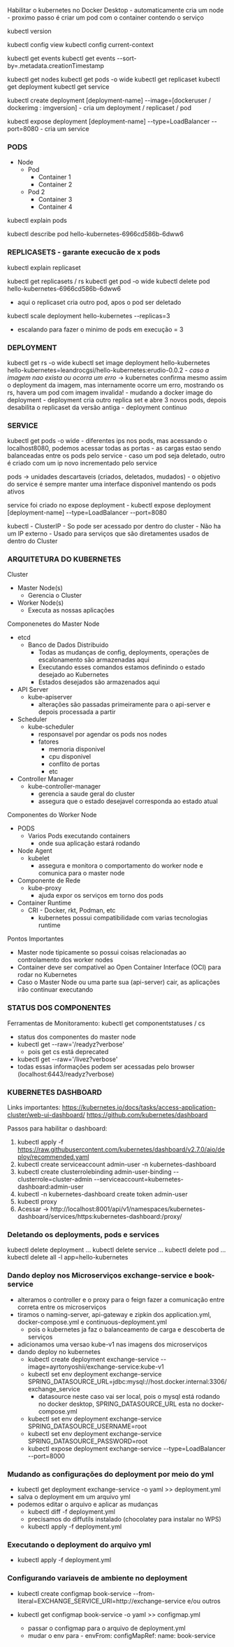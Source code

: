 
Habilitar o kubernetes no Docker Desktop
	- automaticamente cria um node
	- proximo passo é criar um pod com o container contendo o serviço

kubectl version

kubectl config view
kubectl config current-context

kubectl get events
kubectl get events --sort-by=.metadata.creationTimestamp

kubectl get nodes
kubectl get pods -o wide
kubectl get replicaset
kubectl get deployment 
kubectl get service

kubectl create deployment [deployment-name] --image=[dockeruser / dockerimg : imgversion]
	- cria um deployment / replicaset / pod
	
kubectl expose deployment [deployment-name] --type=LoadBalancer --port=8080
	- cria um service

### PODS

- Node
	- Pod
		- Container 1
		- Container 2
	- Pod 2 
		- Container 3
		- Container 4

kubectl explain pods

kubectl describe pod hello-kubernetes-6966cd586b-6dww6

### REPLICASETS - garante execucão de x pods

kubectl explain replicaset

kubectl get replicasets / rs
kubectl get pod -o wide
kubectl delete pod hello-kubernetes-6966cd586b-6dww6
- aqui o replicaset cria outro pod, apos o pod ser deletado

kubectl scale deployment hello-kubernetes --replicas=3
- escalando para fazer o minimo de pods em execução = 3

### DEPLOYMENT 

kubectl get rs -o wide
kubectl set image deployment hello-kubernetes hello-kubernetes=leandrocgsi/hello-kubernetes:erudio-0.0.2
	- *caso a imagem nao exista ou ocorra um erro* -> kubernetes confirma mesmo assim o deployment da imagem, mas internamente ocorre um erro, mostrando os rs, havera um pod com imagem invalida!
	- mudando a docker image do deployment
	- deployment cria outro replica set e abre 3 novos pods, depois desabilita o replicaset da versão antiga
		- deployment continuo


### SERVICE

kubectl get pods -o wide
	- diferentes ips nos pods, mas acessando o localhost8080, podemos acessar todas as portas
	- as cargas estao sendo balanceadas entre os pods pelo service
	- caso um pod seja deletado, outro é criado com um ip novo incrementado pelo service

pods -> unidades descartaveis (criados, deletados, mudados)
	- o objetivo do service é sempre manter uma interface disponivel mantendo os pods ativos

service foi criado no expose deployment
	- kubectl expose deployment [deployment-name] --type=LoadBalancer --port=8080

kubectl
	- ClusterIP
		- So pode ser acessado por dentro do cluster
		-  Não ha um IP externo
		-  Usado para serviços que são diretamentes usados de dentro do Cluster


### ARQUITETURA DO KUBERNETES

Cluster
 - Master Node(s)
	 - Gerencia o Cluster
 - Worker Node(s)
	 - Executa as nossas aplicações


Componenetes do Master Node
- etcd
	- Banco de Dados Distribuido
		- Todas as mudanças de config, deployments, operações de escalonamento são armazenadas aqui
		- Executando esses comandos estamos definindo o estado desejado ao Kubernetes
		- Estados desejados são armazenados aqui
- API Server
	- kube-apiserver
		- alterações são passadas primeiramente para o api-server e depois processada a partir
- Scheduler
	- kube-scheduler
		- responsavel por agendar os pods nos nodes
		- fatores
			- memoria disponivel
			- cpu disponivel
			- conflito de portas
			- etc
- Controller Manager
	- kube-controller-manager
		- gerencia a saude geral do cluster
		- assegura que o estado desejavel corresponda ao estado atual


Componentes do Worker Node
- PODS
	- Varios Pods executando containers
		- onde sua aplicação estará rodando
- Node Agent
	- kubelet
		- assegura e monitora o comportamento do worker node e comunica para o master node
- Componente de Rede
	- kube-proxy
		- ajuda expor os serviços em torno dos pods
- Container Runtime
	- CRI - Docker, rkt, Podman, etc
		- kubernetes possui compatibilidade com varias tecnologias runtime

Pontos Importantes
- Master node tipicamente so possui coisas relacionadas ao controlamento dos worker nodes
- Container deve ser compativel ao Open Container Interface (OCI) para rodar no Kubernetes 
- Caso o Master Node ou uma parte sua (api-server) cair, as aplicações irão continuar executando


### STATUS DOS COMPONENTES

Ferramentas de Monitoramento:
kubectl get componentstatuses / cs
- status dos componentes do master node
-  kubectl get --raw='/readyz?verbose'
	- pois get cs está deprecated
- kubectl get --raw='/livez?verbose'
- todas essas informações podem ser acessadas pelo browser (localhost:6443/readyz?verbose)

### KUBERNETES DASHBOARD

Links importantes:
https://kubernetes.io/docs/tasks/access-application-cluster/web-ui-dashboard/
https://github.com/kubernetes/dashboard

Passos para habilitar o dashboard:
1) kubectl apply -f https://raw.githubusercontent.com/kubernetes/dashboard/v2.7.0/aio/deploy/recommended.yaml
2) kubectl create serviceaccount admin-user -n kubernetes-dashboard
3) kubectl create clusterrolebinding admin-user-binding --clusterrole=cluster-admin --serviceaccount=kubernetes-dashboard:admin-user
4) kubectl -n kubernetes-dashboard create token admin-user
5) kubectl proxy
6) Acessar -> http://localhost:8001/api/v1/namespaces/kubernetes-dashboard/services/https:kubernetes-dashboard:/proxy/

### Deletando os deployments, pods e services
kubectl delete deployment ...
kubectl delete service ...
kubectl delete pod ...
kubectl delete all -l app=hello-kubernetes


### Dando deploy nos Microserviços exchange-service e book-service
- alteramos o controller e o proxy para o feign fazer a comunicação entre correta entre os microserviços
- tiramos o naming-server, api-gateway e zipkin dos application.yml, docker-compose.yml e continuous-deployment.yml
  - pois o kubernetes ja faz o balanceamento de carga e descoberta de serviços
- adicionamos uma versao kube-v1 nas imagens dos microserviços
- dando deploy no kubernetes
  - kubectl create deployment exchange-service --image=ayrtonyoshii/exchange-service:kube-v1
  - kubectl set env deployment exchange-service SPRING_DATASOURCE_URL=jdbc:mysql://host.docker.internal:3306/exchange_service
    - datasource neste caso vai ser local, pois o mysql está rodando no docker desktop, SPRING_DATASOURCE_URL esta no docker-compose.yml
  - kubectl set env deployment exchange-service SPRING_DATASOURCE_USERNAME=root
  - kubectl set env deployment exchange-service SPRING_DATASOURCE_PASSWORD=root
  - kubectl expose deployment exchange-service --type=LoadBalancer --port=8000

### Mudando as configurações do deployment por meio do yml
-  kubectl get deployment exchange-service -o yaml >> deployment.yml
  - salva o deployment em um arquivo yml
  - podemos editar o arquivo e aplicar as mudanças
    -  kubectl diff -f deployment.yml
      - precisamos do diffutils instalado (chocolatey para instalar no WPS)
	-  kubectl apply -f deployment.yml

### Executando o deployment do arquivo yml
- kubectl apply -f deployment.yml

### Configurando variaveis de ambiente no deployment
- kubectl create configmap book-service --from-literal=EXCHANGE_SERVICE_URI=http://exchange-service e/ou outros

- kubectl get configmap book-service -o yaml >> configmap.yml
  - passar o configmap para o arquivo de deployment.yml
  - mudar o env para - envFrom: configMapRef: name: book-service